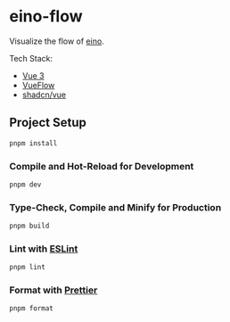 # eino-flow

Visualize the flow of [eino](https://github.com/cloudwego/eino).

Tech Stack:
- [Vue 3](https://vuejs.org/)
- [VueFlow](https://vueflow.dev/)
- [shadcn/vue](https://www.shadcn-vue.com/)


## Project Setup

```sh
pnpm install
```

### Compile and Hot-Reload for Development

```sh
pnpm dev
```

### Type-Check, Compile and Minify for Production

```sh
pnpm build
```

### Lint with [ESLint](https://eslint.org/)

```sh
pnpm lint
```

### Format with [Prettier](https://prettier.io/)

```sh
pnpm format
```
